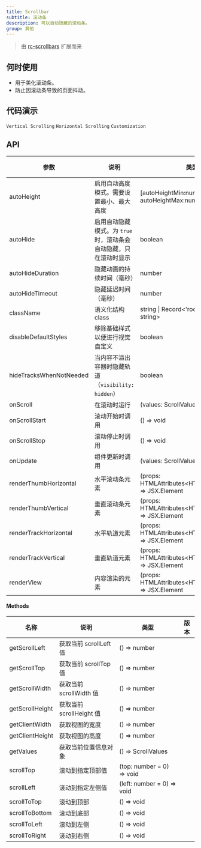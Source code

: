 ```yaml
---
title: Scrollbar
subtitle: 滚动条
description: 可以自动隐藏的滚动条。
group: 其他
---
```


> 由 [rc-scrollbars](https://github.com/sakhnyuk/rc-scrollbars) 扩展而来

## 何时使用

- 用于美化滚动条。
- 防止因滚动条导致的页面抖动。

## 代码演示

<!-- prettier-ignore -->
<code src="./demo/vertical.tsx">Vertical Scrolling</code>
<code src="./demo/horizontal.tsx">Horizontal Scrolling</code>
<code src="./demo/customization.tsx">Customization</code>

## API

| 参数 | 说明 | 类型 | 默认值 | 版本 |
| --- | --- | --- | --- | --- |
| autoHeight | 启用自动高度模式。需要设置最小、最大高度 | [autoHeightMin:number, autoHeightMax:number] | - |  |
| autoHide | 启用自动隐藏模式。为 `true` 时，滚动条会自动隐藏，只在滚动时显示 | boolean | true |  |
| autoHideDuration | 隐藏动画的持续时间（毫秒） | number | 200 |  |
| autoHideTimeout | 隐藏延迟时间（毫秒） | number | 1000 |  |
| className | 语义化结构 class | string \| Record<'root' \| 'view', string> | - |  |
| disableDefaultStyles | 移除基础样式以便进行视觉自定义 | boolean | false |  |
| hideTracksWhenNotNeeded | 当内容不溢出容器时隐藏轨道（`visibility: hidden`） | boolean | false |  |
| onScroll | 在滚动时运行 | (values: ScrollValues) => void | undefined |  |
| onScrollStart | 滚动开始时调用 | () => void | - |  |
| onScrollStop | 滚动停止时调用 | () => void | - |  |
| onUpdate | 组件更新时调用 | (values: ScrollValues) => void | - |  |
| renderThumbHorizontal | 水平滚动条元素 | (props: HTMLAttributes\<HTMLDivElement\>) => JSX.Element | - |  |
| renderThumbVertical | 垂直滚动条元素 | (props: HTMLAttributes\<HTMLDivElement\>) => JSX.Element | - |  |
| renderTrackHorizontal | 水平轨道元素 | (props: HTMLAttributes\<HTMLDivElement\>) => JSX.Element | - |  |
| renderTrackVertical | 垂直轨道元素 | (props: HTMLAttributes\<HTMLDivElement>\) => JSX.Element | - |  |
| renderView | 内容渲染的元素 | (props: HTMLAttributes\<HTMLDivElement\>) => JSX.Element | - |  |

#### Methods

| 名称            | 说明                     | 类型                       | 版本 |
| --------------- | ------------------------ | -------------------------- | ---- |
| getScrollLeft   | 获取当前 scrollLeft 值   | () => number               |      |
| getScrollTop    | 获取当前 scrollTop 值    | () => number               |      |
| getScrollWidth  | 获取当前 scrollWidth 值  | () => number               |      |
| getScrollHeight | 获取当前 scrollHeight 值 | () => number               |      |
| getClientWidth  | 获取视图的宽度           | () => number               |      |
| getClientHeight | 获取视图的高度           | () => number               |      |
| getValues       | 获取当前位置信息对象     | () => ScrollValues         |      |
| scrollTop       | 滚动到指定顶部值         | (top: number = 0) => void  |      |
| scrollLeft      | 滚动到指定左侧值         | (left: number = 0) => void |      |
| scrollToTop     | 滚动到顶部               | () => void                 |      |
| scrollToBottom  | 滚动到底部               | () => void                 |      |
| scrollToLeft    | 滚动到左侧               | () => void                 |      |
| scrollToRight   | 滚动到右侧               | () => void                 |      |
